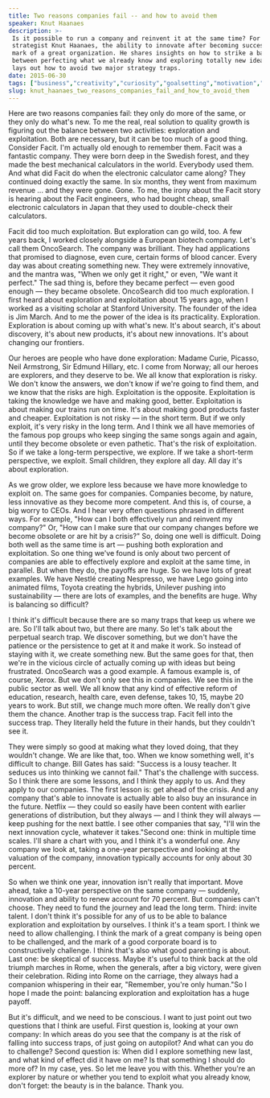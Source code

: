 ```yaml
---
title: Two reasons companies fail -- and how to avoid them
speaker: Knut Haanaes
description: >-
 Is it possible to run a company and reinvent it at the same time? For business
 strategist Knut Haanaes, the ability to innovate after becoming successful is the
 mark of a great organization. He shares insights on how to strike a balance
 between perfecting what we already know and exploring totally new ideas -- and
 lays out how to avoid two major strategy traps.
date: 2015-06-30
tags: ["business","creativity","curiosity","goalsetting","motivation","innovation","potential","success","work","leadership"]
slug: knut_haanaes_two_reasons_companies_fail_and_how_to_avoid_them
---
```


Here are two reasons companies fail: they only do more of the same, or they only do what's
new. To me the real, real solution to quality growth is figuring out the balance between
two activities: exploration and exploitation. Both are necessary, but it can be too much
of a good thing. Consider Facit. I'm actually old enough to remember them. Facit was a
fantastic company. They were born deep in the Swedish forest, and they made the best
mechanical calculators in the world. Everybody used them. And what did Facit do when the
electronic calculator came along? They continued doing exactly the same. In six months,
they went from maximum revenue ... and they were gone. Gone. To me, the irony about the
Facit story is hearing about the Facit engineers, who had bought cheap, small electronic
calculators in Japan that they used to double-check their calculators.

Facit did too much exploitation. But exploration can go wild, too. A few years back, I
worked closely alongside a European biotech company. Let's call them OncoSearch. The
company was brilliant. They had applications that promised to diagnose, even cure, certain
forms of blood cancer. Every day was about creating something new. They were extremely
innovative, and the mantra was, "When we only get it right," or even, "We want it
perfect." The sad thing is, before they became perfect — even good enough — they became
obsolete. OncoSearch did too much exploration. I first heard about exploration and
exploitation about 15 years ago, when I worked as a visiting scholar at Stanford
University. The founder of the idea is Jim March. And to me the power of the idea is its
practicality. Exploration. Exploration is about coming up with what's new. It's about
search, it's about discovery, it's about new products, it's about new innovations. It's
about changing our frontiers.

Our heroes are people who have done exploration: Madame Curie, Picasso, Neil Armstrong,
Sir Edmund Hillary, etc. I come from Norway; all our heroes are explorers, and they
deserve to be. We all know that exploration is risky. We don't know the answers, we don't
know if we're going to find them, and we know that the risks are high. Exploitation is the
opposite. Exploitation is taking the knowledge we have and making good, better.
Exploitation is about making our trains run on time. It's about making good products
faster and cheaper. Exploitation is not risky — in the short term. But if we only exploit,
it's very risky in the long term. And I think we all have memories of the famous pop
groups who keep singing the same songs again and again, until they become obsolete or even
pathetic. That's the risk of exploitation. So if we take a long-term perspective, we
explore. If we take a short-term perspective, we exploit. Small children, they explore all
day. All day it's about exploration.

As we grow older, we explore less because we have more knowledge to exploit on. The same
goes for companies. Companies become, by nature, less innovative as they become more
competent. And this is, of course, a big worry to CEOs. And I hear very often questions
phrased in different ways. For example, "How can I both effectively run and reinvent my
company?" Or, "How can I make sure that our company changes before we become obsolete or
are hit by a crisis?" So, doing one well is difficult. Doing both well as the same time is
art — pushing both exploration and exploitation. So one thing we've found is only about two
percent of companies are able to effectively explore and exploit at the same time, in
parallel. But when they do, the payoffs are huge. So we have lots of great examples. We
have Nestlé creating Nespresso, we have Lego going into animated films, Toyota creating
the hybrids, Unilever pushing into sustainability — there are lots of examples, and the
benefits are huge. Why is balancing so difficult?

I think it's difficult because there are so many traps that keep us where we are. So I'll
talk about two, but there are many. So let's talk about the perpetual search trap. We
discover something, but we don't have the patience or the persistence to get at it and
make it work. So instead of staying with it, we create something new. But the same goes
for that, then we're in the vicious circle of actually coming up with ideas but being
frustrated. OncoSearch was a good example. A famous example is, of course, Xerox. But we
don't only see this in companies. We see this in the public sector as well. We all know
that any kind of effective reform of education, research, health care, even defense, takes
10, 15, maybe 20 years to work. But still, we change much more often. We really don't give
them the chance. Another trap is the success trap. Facit fell into the success trap. They
literally held the future in their hands, but they couldn't see it.

They were simply so good at making what they loved doing, that they wouldn't change. We
are like that, too. When we know something well, it's difficult to change. Bill Gates has
said: "Success is a lousy teacher. It seduces us into thinking we cannot fail." That's the
challenge with success. So I think there are some lessons, and I think they apply to us.
And they apply to our companies. The first lesson is: get ahead of the crisis. And any
company that's able to innovate is actually able to also buy an insurance in the future.
Netflix — they could so easily have been content with earlier generations of distribution,
but they always — and I think they will always — keep pushing for the next battle. I see
other companies that say, "I'll win the next innovation cycle, whatever it takes."Second
one: think in multiple time scales. I'll share a chart with you, and I think it's a
wonderful one. Any company we look at, taking a one-year perspective and looking at the
valuation of the company, innovation typically accounts for only about 30
percent.

So when we think one year, innovation isn't really that important. Move ahead, take a
10-year perspective on the same company — suddenly, innovation and ability to renew
account for 70 percent. But companies can't choose. They need to fund the journey and lead
the long term. Third: invite talent. I don't think it's possible for any of us to be able
to balance exploration and exploitation by ourselves. I think it's a team sport. I think
we need to allow challenging. I think the mark of a great company is being open to be
challenged, and the mark of a good corporate board is to constructively challenge. I think
that's also what good parenting is about. Last one: be skeptical of success. Maybe it's
useful to think back at the old triumph marches in Rome, when the generals, after a big
victory, were given their celebration. Riding into Rome on the carriage, they always had a
companion whispering in their ear, "Remember, you're only human."So I hope I made the
point: balancing exploration and exploitation has a huge payoff.

But it's difficult, and we need to be conscious. I want to just point out two questions
that I think are useful. First question is, looking at your own company: In which areas do
you see that the company is at the risk of falling into success traps, of just going on
autopilot? And what can you do to challenge? Second question is: When did I explore
something new last, and what kind of effect did it have on me? Is that something I should
do more of? In my case, yes. So let me leave you with this. Whether you're an explorer by
nature or whether you tend to exploit what you already know, don't forget: the beauty is
in the balance. Thank you.

<!--
ad_duration=3.33
comment_count=25
event="TED@BCG London"
external_start_time=0
has_talk_citation=0
intro_duration=11.82
is_subtitle_required="False"
is_talk_featured="True"
language="en"
language_swap="False"
native_language="en"
number_of_related_talks=6
number_of_speakers=1
number_of_subtitled_videos=35
number_of_tags=10
number_of_talk_download_languages=35
number_of_talk_more_resources=1
number_of_talk_recommendations=1
number_of_talks_take_actions=0
post_ad_duration=0.83
published_timestamp="2016-03-31 15:05:43"
recording_date="2015-06-30"
speaker_description="Strategist"
speaker_is_published=1
speaker_name="Knut Haanaes"
talk_name="Two reasons companies fail -- and how to avoid them"
talk_recommendations_blurb="Check out reading recommendations curated by Knut Haanaes."
talks_tags=["business","creativity","curiosity","goalsetting","motivation","innovation","potential","success","work","leadership"]
talks_take_action=[]
url_audio="https://download.ted.com/talks/KnutHaanaes_2015S.mp3?apikey=acme-roadrunner"
url_photo_speaker="https://pe.tedcdn.com/images/ted/373a62914be545770c6591f0f08381eff54a9f5c_254x191.jpg"
url_photo_talk="https://s3.amazonaws.com/talkstar-photos/uploads/a5ea210d-c630-43fe-ac13-a60a9c78f8c7/KnutHaanaes_2015S-embed.jpg"
url_webpage="https://www.ted.com/talks/knut_haanaes_two_reasons_companies_fail_and_how_to_avoid_them"
video_type_name="TED Institute Talk"
-->
